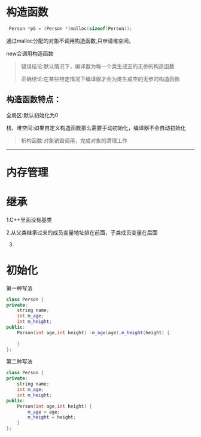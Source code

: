 # 构造函数

```c++
 Person *p5 = (Person *)malloc(sizeof(Person));
```

通过malloc分配的对象不调用构造函数,只申请堆空间。

new会调用构造函数

> 错误结论:默认情况下，编译器为每一个类生成空的无参的构造函数
>
> 正确结论:在某些特定情况下编译器才会为类生成空的无参的构造函数

## 构造函数特点：

全局区:默认初始化为0

栈、堆空间:如果自定义构造函数那么需要手动初始化，编译器不会自动初始化

> 析构函数:对象销毁调用，完成对象的清理工作





------

# 内存管理





# 继承



1.C++里面没有基类

2.从父类继承过来的成员变量地址排在前面，子类成员变量在后面

3.



# 初始化

第一种写法

```c++
class Person {
private:
    string name;
    int m_age;
    int m_height;
public:
    Person(int age,int height) :m_age(age),m_height(height) {
        
    }
};
```

第二种写法

```c++
class Person {
private:
    string name;
    int m_age;
    int m_height;
public:
    Person(int age,int height) {
        m_age = age;
        m_height = height;
    }
};
```

